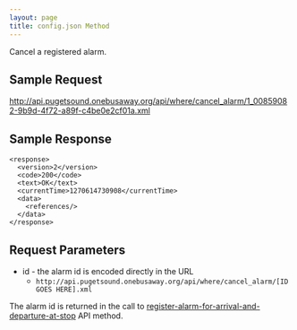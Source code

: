 ```yaml
---
layout: page
title: config.json Method
---
```


Cancel a registered alarm.

## Sample Request

http://api.pugetsound.onebusaway.org/api/where/cancel_alarm/1_00859082-9b9d-4f72-a89f-c4be0e2cf01a.xml

## Sample Response

    <response>
      <version>2</version>
      <code>200</code>
      <text>OK</text>
      <currentTime>1270614730908</currentTime>
      <data>
        <references/>
      </data>
    </response>

## Request Parameters

* id - the alarm id is encoded directly in the URL
    * `http://api.pugetsound.onebusaway.org/api/where/cancel_alarm/[ID GOES HERE].xml`

The alarm id is returned in the call to [register-alarm-for-arrival-and-departure-at-stop](/api/where/methods/register-alarm-for-arrival-and-departure-at-stop) API method.
